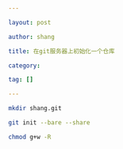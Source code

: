 ```yaml
---

layout: post

author: shang

title: 在git服务器上初始化一个仓库

category: 

tag: []

---
```


```bash
mkdir shang.git

git init --bare --share

chmod g+w -R
```